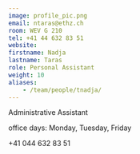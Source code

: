 ```yaml
---
image: profile_pic.png
email: ntaras@ethz.ch
room: WEV G 210
tel: +41 44 632 83 51
website:
firstname: Nadja
lastname: Taras
role: Personal Assistant
weight: 10
aliases:
    - /team/people/tnadja/
---
```


Administrative Assistant

office days: Monday, Tuesday, Friday

+41 044 632 83 51



